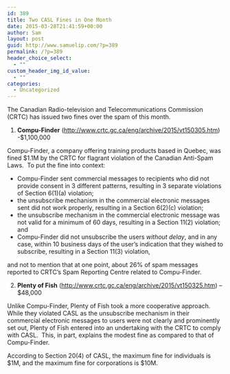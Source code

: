 ```yaml
---
id: 389
title: Two CASL Fines in One Month
date: 2015-03-28T21:41:59+00:00
author: Sam
layout: post
guid: http://www.samuelip.com/?p=389
permalink: /?p=389
header_choice_select:
  - ""
custom_header_img_id_value:
  - ""
categories:
  - Uncategorized
---
```

The Canadian Radio-television and Telecommunications Commission (CRTC) has issued two fines over the spam of this month.

1. **Compu-Finder** (http://www.crtc.gc.ca/eng/archive/2015/vt150305.htm) -$1,100,000

Compu-Finder, a company offering training products based in Quebec, was fined $1.1M by the CRTC for flagrant violation of the Canadian Anti-Spam Laws.  To put the fine into context:

  * Compu-Finder sent commercial messages to recipients who did not provide consent in 3 different patterns, resulting in 3 separate violations of Section 6(1)(a) violation;
  * the unsubscribe mechanism in the commercial electronic messages sent did not work properly, resulting in a Section 6(2)(c) violation;
  * the unsubscribe mechanism in the commercial electronic message was not valid for a minimum of 60 days, resulting in a Section 11(2) violation; and
  * Compu-Finder did not unsubscribe the users _without delay_, and in any case, within 10 business days of the user&#8217;s indication that they wished to subscribe, resulting in a Section 11(3) violation,

and not to mention that at one point, about 26% of spam messages reported to CRTC&#8217;s Spam Reporting Centre related to Compu-Finder.

2. **Plenty of Fish** (http://www.crtc.gc.ca/eng/archive/2015/vt150325.htm) &#8211; $48,000

Unlike Compu-Finder, Plenty of Fish took a more cooperative approach.  While they violated CASL as the unsubscribe mechanism in their commercial electronic messages to users were not clearly and prominently set out, Plenty of Fish entered into an undertaking with the CRTC to comply with CASL.  This, in part, explains the modest fine as compared to that of Compu-Finder.

According to Section 20(4) of CASL, the maximum fine for individuals is $1M, and the maximum fine for corporations is $10M.